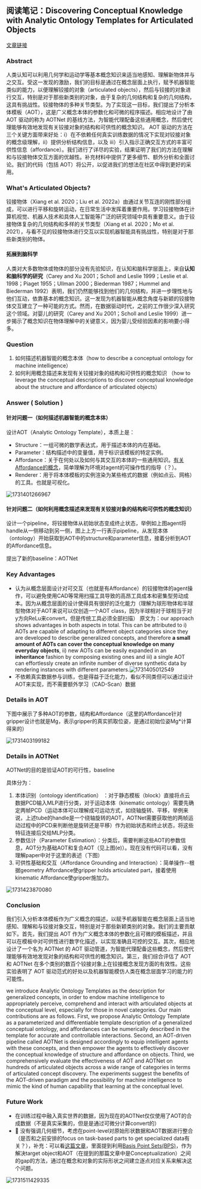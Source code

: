 ## 阅读笔记：Discovering Conceptual Knowledge with Analytic Ontology Templates for Articulated Objects

[文章链接](https://openreview.net/forum?id=b2ZOoojJOs&referrer=%5Bthe%20profile%20of%20Longfei%20Xu%5D(%2Fprofile%3Fid%3D~Longfei_Xu2))

### Abstract

人类认知可以利用几何学和运动学等基本概念知识来适当地感知、理解新物体并与之交互。受这一发现的激励，我们的目标是通过在概念层面上执行，赋予机器智能类似的能力，以便理解铰接的对象（articulated objects），然后与铰接的对象进行交互，特别是对于那些新类别的对象，由于复杂的几何结构和复杂的几何结构，这具有挑战性。铰接物体的多种关节类型。为了实现这一目标，我们提出了分析本体模板（AOT），这是广义概念本体的参数化和可微的程序描述。相应地设计了由 AOT 驱动的称为 AOTNet 的基线方法，为智能代理配备这些通用概念，然后使代理能够有效地发现有关铰接对象的结构和可供性的概念知识。 AOT 驱动的方法在三个关键方面带来好处：i）在不依赖任何真实训练数据的情况下实现对铰接对象的概念级理解，ii）提供分析结构信息，以及 iii）引入指示正确交互方式的丰富可供性信息（affordance）。我们进行了详尽的实验，结果证明了我们的方法在理解和与铰接物体交互方面的优越性。补充材料中提供了更多细节、额外分析和全面讨论。我们的代码（包括 AOT）将公开，以促进我们的想法在社区中得到更好的采用。

### What's Articulated Objects?

铰接物体（Xiang et al. 2020；Liu et al. 2022a）由通过关节互连的刚性部分组成，可以进行平移和旋转运动，在日常生活中发挥着重要作用。学习铰接物体在计算机视觉、机器人技术和具体人工智能等广泛的研究领域中具有重要意义。由于铰接物体复杂的几何结构和多样的关节类型（Xiang et al. 2020；Mo et al. 2021），与看不见的铰接物体进行交互以实现机器智能具有挑战性，特别是对于那些新类别的物体。

#### 拓展到脑科学

人类对大多数物体或物体的部分没有先验知识，在认知和脑科学层面上，来自**认知和脑科学的研究**（Carey and Xu 2001；Scholl and Leslie 1999；Leslie et al. 1998；Piaget 1955；Ullman 2000；Biederman 1987；Hummel and Biederman 1992）表明，我们仍然能够找到他们的几何结构，并进一步理性地与他们互动，依靠基本的概念知识。这一发现为机器智能从概念角度与新颖的铰接物体交互建立了一种可能的方式。然而，在数据驱动时代，之前的工作很少深入研究这个领域。对婴儿的研究（Carey and Xu 2001；Scholl and Leslie 1999）进一步揭示了概念知识在物体理解中的关键意义，因为婴儿受经验因素的影响要小得多。

### Question

1. 如何描述机器智能的概念本体（how to describe a conceptual ontology for machine intelligence）
2. 如何利用概念描述来发现有关铰接对象的结构和可供性的概念知识 （how to leverage the conceptual descriptions to discover conceptual knowledge about the structure and affordance of articulated objects）

### Answer ( Solution )

#### 针对问题一（如何描述机器智能的概念本体）

设计AOT（Analytic Ontology Template），本质上是：

* Structure：一组可微的数学表达式，用于描述本体的内在基础。
* Parameter：结构描述中的变量值，用于标识该模板的特定实例。
* Affordance：关于在何处以及如何与其交互的本体的一些通用知识。[有关Affordance的概念](https://www.zhihu.com/question/19608055)，简单理解为环境对agent的可操作性的指导（？）。
* Renderer：用于将本体模板的实例渲染为某些格式的数据（例如点云、网格）的工具。也就是可视化。

![1731401266967](image/2024-11-12-blog-post-1/1731401266967.png)

#### 针对问题二（如何利用概念描述来发现有关铰接对象的结构和可供性的概念知识）

设计一个pipeline，将铰接物体从初始状态变成终止状态，举例如上图agent将handle从一侧移动到另一侧，图上上方一行表示pipeline，从发现本体（ontology）开始获取到AOT中的structure和parameter信息，接着分析到AOT的Affordance信息。

提出了新的baseline：AOTNet

### Key Advantages

* 认为从概念层面设计对可交互（也就是有Affordance）的铰接物体的agent操作，可以避免使用CAD等常用扫描工具导致的高昂工具成本和密集型劳动成本。因为从概念层面的设计使得具有很好的泛化能力（理解为球形物体和半球型物体对于AOT来说可以仅创造一个AOT class，因为半球相对于球相当于对y方向ReLu来convert，但是传统工具必须全部扫描）
  原文为：our approach shows advantages in both aspects in total. This can be attributed to i) AOTs are capable of adapting to different object categories since they are developed to describe generalized concepts, and therefore **a small amount of AOTs can cover the conceptual knowledge on many everyday objects**, ii) new AOTs can be easily expanded in an **inheritance** fashion by composing existing ones and iii) a single AOT can effortlessly create an infinite number of diverse synthetic data by rendering instances with different parameters.![1731405012549](image/2024-11-12-blog-post-1/1731405012549.png)
* 不依赖真实数据参与训练，也是得益于泛化能力，看似不同类但可以通过设计AOT来实现，而不需要额外学习（CAD-Scan）数据

### Details in AOT

下图中展示了多种AOT的参数，结构和Affordance（这里的Affordance针对gripper设计也就是Mg，表示gripper的真实抓取位姿，是通过初始位姿Mg*计算得来的）

![1731403199182](image/2024-11-12-blog-post-1/1731403199182.png)

### Details in AOTNet

AOTNet的目的是验证AOT的可行性，baseline

具体分为：

1. 本体识别（ontology identification） ：对于静态模板（block）直接将点云数据PCD输入MLP进行分类，对于运动本体（kinematic ontology）需要先确定两帧PCD（运动本体可以理解成可运动方式，如绕轴旋转、平移，举例来说，上述tube的handle是一个绕轴旋转的AOT，AOTNet需要获取他的两帧运动过程中的PCD来判断他是旋转还是平移）作为初始状态和终止状态，将这些特征连接后交给MLP分类。
2. 参数估计（Parameter Estimation）：分类后，需要判断这些AOT的参数信息，AOT分为基础AOT和复合AOT（见上图(e)）。现在没有代码可以看，没有理解paper中对于这里的表述（下图）
3. 可供性基础和交互（Affordance Grounding and Interaction）：简单操作--根据geometry Affordance使gripper holds articulated part，接着使用kinematic Affordance使gripper施加力。

![1731423870080](image/2024-11-12-blog-post-1/1731423870080.png)

### Conclusion

我们引入分析本体模板作为广义概念的描述，以赋予机器智能在概念层面上适当地感知、理解和与铰接对象交互，特别是对于那些新颖类别的对象。我们的主要贡献如下。首先，我们提出 AOT 作为广义概念本体的参数化且可微的模板描述，并且可以在模板中对可供性进行数字化描述，以实现准确且可控的交互。其次，相应地设计了一个名为 AOTNet 的 AOT 驱动管道，为智能代理配备这些概念，然后使代理能够有效地发现对象的结构和可供性的概念知识。第三，我们综合评估了 AOT 和 AOTNet 在多个类别的数百个铰接对象上在铰接概念发现方面的有效性。这些实验表明了 AOT 驱动范式的好处以及机器智能模仿人类在概念层面学习的能力的可能性。

we introduce Analytic Ontology Templates as the description for generalized concepts, in order to endow machine intelligence to appropriately perceive, comprehend
and interact with articulated objects at the conceptual level, especially for those in novel categories. Our main contributions are as follows. First, we propose Analytic Ontology Template as a parameterized and differentiable template description of a generalized conceptual ontology, and affordances can be numerically described in the template for accurate and controllable interactions. Second, an AOT-driven pipeline called AOTNet is designed accordingly to equip intelligent agents with these concepts, and then empower the agents to effectively discover the conceptual knowledge of structure and affordance on objects. Third, we comprehensively evaluate the effectiveness of AOT and AOTNet on hundreds of articulated objects across a wide range of categories in terms of articulated concept discovery. The experiments suggest the benefits of the AOT-driven paradigm and the possibility for machine intelligence to mimic the kind of human capability that learning at the conceptual level.

### Future Work

* 在训练过程中融入真实世界的数据，因为现在的AOTNet仅仅使用了AOT的合成数据（不是真实采集的，但是是通过可微分计算convert的）
* 🔑 没有强调几何细节，考虑在point-level对原始形状数据和AOT数据进行整合（是否和之前安排的focus on task-based parts to get specialized data有关？），补充：可以看[这篇文章](./2024-11-13-blog-post-1.md)，里面提到利用[Basis Point Sets(BPS)](https://arxiv.org/pdf/1908.09186)，作为解决target object和AOT（在提到的那篇文章中是Conceptualization）之间的gap的方法，通过在概念和对象的实际形状之间建立逐点对应关系来解决这个问题。

![1731511429335](image/2024-11-12-blog-post-1/1731511429335.png)
